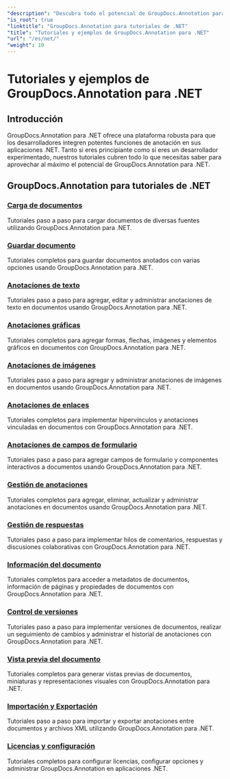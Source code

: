 ```yaml
---
"description": "Descubra todo el potencial de GroupDocs.Annotation para .NET con nuestros tutoriales. Integre fácilmente, mejore la colaboración y agilice los flujos de trabajo."
"is_root": true
"linktitle": "GroupDocs.Annotation para tutoriales de .NET"
"title": "Tutoriales y ejemplos de GroupDocs.Annotation para .NET"
"url": "/es/net/"
"weight": 10
---
```


# Tutoriales y ejemplos de GroupDocs.Annotation para .NET

## Introducción

GroupDocs.Annotation para .NET ofrece una plataforma robusta para que los desarrolladores integren potentes funciones de anotación en sus aplicaciones .NET. Tanto si eres principiante como si eres un desarrollador experimentado, nuestros tutoriales cubren todo lo que necesitas saber para aprovechar al máximo el potencial de GroupDocs.Annotation para .NET.

## GroupDocs.Annotation para tutoriales de .NET
### [Carga de documentos](./document-loading)
Tutoriales paso a paso para cargar documentos de diversas fuentes utilizando GroupDocs.Annotation para .NET.

### [Guardar documento](./document-saving)
Tutoriales completos para guardar documentos anotados con varias opciones usando GroupDocs.Annotation para .NET.

### [Anotaciones de texto](./text-annotations)
Tutoriales paso a paso para agregar, editar y administrar anotaciones de texto en documentos usando GroupDocs.Annotation para .NET.

### [Anotaciones gráficas](./graphical-annotations)
Tutoriales completos para agregar formas, flechas, imágenes y elementos gráficos en documentos con GroupDocs.Annotation para .NET.

### [Anotaciones de imágenes](./image-annotations)
Tutoriales paso a paso para agregar y administrar anotaciones de imágenes en documentos usando GroupDocs.Annotation para .NET.

### [Anotaciones de enlaces](./link-annotations)
Tutoriales completos para implementar hipervínculos y anotaciones vinculadas en documentos con GroupDocs.Annotation para .NET.

### [Anotaciones de campos de formulario](./form-field-annotations)
Tutoriales paso a paso para agregar campos de formulario y componentes interactivos a documentos usando GroupDocs.Annotation para .NET.

### [Gestión de anotaciones](./annotation-management)
Tutoriales completos para agregar, eliminar, actualizar y administrar anotaciones en documentos usando GroupDocs.Annotation para .NET.

### [Gestión de respuestas](./reply-management)
Tutoriales paso a paso para implementar hilos de comentarios, respuestas y discusiones colaborativas con GroupDocs.Annotation para .NET.

### [Información del documento](./document-information)
Tutoriales completos para acceder a metadatos de documentos, información de páginas y propiedades de documentos con GroupDocs.Annotation para .NET.

### [Control de versiones](./version-control)
Tutoriales paso a paso para implementar versiones de documentos, realizar un seguimiento de cambios y administrar el historial de anotaciones con GroupDocs.Annotation para .NET.

### [Vista previa del documento](./document-preview)
Tutoriales completos para generar vistas previas de documentos, miniaturas y representaciones visuales con GroupDocs.Annotation para .NET.

### [Importación y Exportación](./import-and-export)
Tutoriales paso a paso para importar y exportar anotaciones entre documentos y archivos XML utilizando GroupDocs.Annotation para .NET.

### [Licencias y configuración](./licensing-and-configuration)
Tutoriales completos para configurar licencias, configurar opciones y administrar GroupDocs.Annotation en aplicaciones .NET.